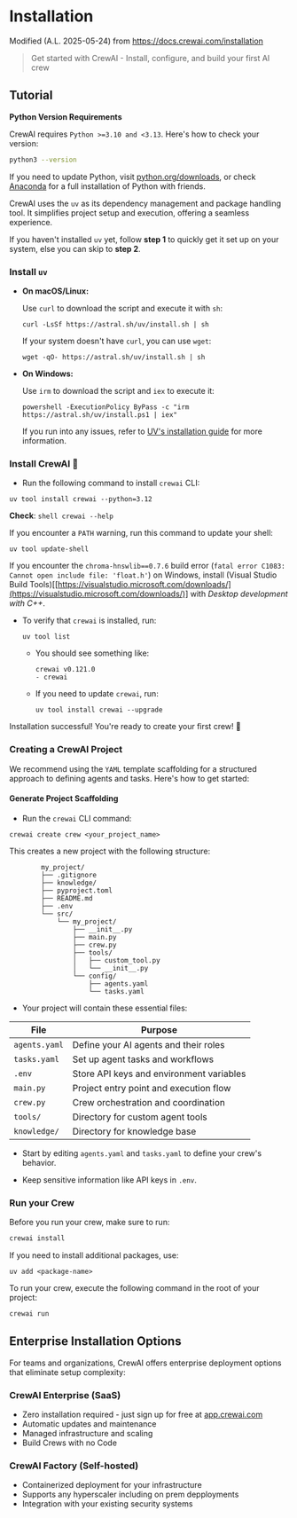 # Installation

Modified (A.L. 2025-05-24) from https://docs.crewai.com/installation

> Get started with CrewAI - Install, configure, and build your first AI crew


## Tutorial


  **Python Version Requirements**

  CrewAI requires `Python >=3.10 and <3.13`. Here's how to check your version:

  ```bash
  python3 --version
  ```

  If you need to update Python, visit [python.org/downloads](https://python.org/downloads), 
  or check [Anaconda](https://www.anaconda.com) for a full installation of Python with friends.


CrewAI uses the `uv` as its dependency management and package handling tool. It simplifies project setup and execution, offering a seamless experience.

If you haven't installed `uv` yet, follow **step 1** to quickly get it set up on your system, else you can skip to **step 2**.

### Install `uv`
  - **On macOS/Linux:**

      Use `curl` to download the script and execute it with `sh`:

      ```shell
      curl -LsSf https://astral.sh/uv/install.sh | sh
      ```

      If your system doesn't have `curl`, you can use `wget`:

      ```shell
      wget -qO- https://astral.sh/uv/install.sh | sh
      ```

  -  **On Windows:**

      Use `irm` to download the script and `iex` to execute it:

      ```shell
      powershell -ExecutionPolicy ByPass -c "irm https://astral.sh/uv/install.ps1 | iex"
      ```

      If you run into any issues, refer to [UV's installation guide](https://docs.astral.sh/uv/getting-started/installation/) for more information.


  ### Install CrewAI 🚀
  - Run the following command to install `crewai` CLI:

   ```shell
  uv tool install crewai --python=3.12
   ```
   **Check**:
       ```shell
      crewai --help
      ```  
      
If you encounter a `PATH` warning, run this command to update your shell:

  ```shell
  uv tool update-shell
   ```
    

    
If you encounter the `chroma-hnswlib==0.7.6` build error (`fatal error C1083: Cannot open include file: 'float.h'`) on Windows, install (Visual Studio Build Tools)\[[https://visualstudio.microsoft.com/downloads/](https://visualstudio.microsoft.com/downloads/)] with *Desktop development with C++*.
    

  - To verify that `crewai` is installed, run:
      ```shell
      uv tool list
      ```

    * You should see something like:
      ```shell
      crewai v0.121.0
      - crewai
      ```

    * If you need to update `crewai`, run:
      ```shell
      uv tool install crewai --upgrade
      ```

  Installation successful! You're ready to create your first crew! 🎉</Check>


### Creating a CrewAI Project

We recommend using the `YAML` template scaffolding for a structured approach to defining agents and tasks. Here's how to get started:

#### Generate Project Scaffolding
* Run the `crewai` CLI command:

```shell
crewai create crew <your_project_name>
```
This creates a new project with the following structure:

```shell
        my_project/
        ├── .gitignore
        ├── knowledge/
        ├── pyproject.toml
        ├── README.md
        ├── .env
        └── src/
            └── my_project/
                ├── __init__.py
                ├── main.py
                ├── crew.py
                ├── tools/
                │   ├── custom_tool.py
                │   └── __init__.py
                └── config/
                    ├── agents.yaml
                    └── tasks.yaml
```

- Your project will contain these essential files:

| File          | Purpose                                  |
| ------------- | ---------------------------------------- |
| `agents.yaml` | Define your AI agents and their roles    |
| `tasks.yaml`  | Set up agent tasks and workflows         |
| `.env`        | Store API keys and environment variables |
| `main.py`     | Project entry point and execution flow   |
| `crew.py`     | Crew orchestration and coordination      |
| `tools/`      | Directory for custom agent tools         |
| `knowledge/`  | Directory for knowledge base             |


- Start by editing `agents.yaml` and `tasks.yaml` to define your crew's behavior.

- Keep sensitive information like API keys in `.env`.
  

### Run your Crew
  Before you run your crew, make sure to run:
  ```bash
  crewai install
  ```
  If you need to install additional packages, use:
  ```shell
  uv add <package-name>
  ```
  To run your crew, execute the following command in the root of your project:
  ```bash
  crewai run
  ```

## Enterprise Installation Options

For teams and organizations, CrewAI offers enterprise deployment options that eliminate setup complexity:

### CrewAI Enterprise (SaaS)

  * Zero installation required - just sign up for free at [app.crewai.com](https://app.crewai.com)
  * Automatic updates and maintenance
  * Managed infrastructure and scaling
  * Build Crews with no Code

### CrewAI Factory (Self-hosted)

  * Containerized deployment for your infrastructure
  * Supports any hyperscaler including on prem depployments
  * Integration with your existing security systems


